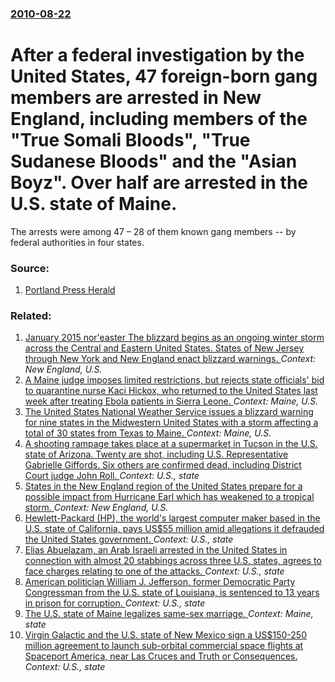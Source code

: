### [2010-08-22](/news/2010/08/22/index.md)

# After a federal investigation by the United States, 47 foreign-born gang members are arrested in New England, including members of the "True Somali Bloods", "True Sudanese Bloods" and the "Asian Boyz". Over half are arrested in the U.S. state of Maine. 

The arrests were among 47 – 28 of them known gang members -- by federal authorities in four states.


### Source:

1. [Portland Press Herald](http://www.pressherald.com/news/24-with-gang-links-arrested-in-maine-cities-during-sweep-_2010-08-21.html)

### Related:

1. [January 2015 nor'easter The blizzard begins as an ongoing winter storm across the Central and Eastern United States. States of New Jersey through New York and New England enact blizzard warnings. ](/news/2015/01/26/january-2015-nor-easter-pthe-blizzard-begins-as-an-ongoing-winter-storm-across-the-central-and-eastern-united-states-states-of-new-jersey-t.md) _Context: New England, U.S._
2. [A Maine judge imposes limited restrictions, but rejects state officials' bid to quarantine nurse Kaci Hickox, who  returned to the United States last week after treating Ebola patients in Sierra Leone. ](/news/2014/10/31/a-maine-judge-imposes-limited-restrictions-but-rejects-state-officials-bid-to-quarantine-nurse-kaci-hickox-who-returned-to-the-united-st.md) _Context: Maine, U.S._
3. [The United States National Weather Service issues a blizzard warning for nine states in the Midwestern United States with a storm affecting a total of 30 states from Texas to Maine. ](/news/2011/02/1/the-united-states-national-weather-service-issues-a-blizzard-warning-for-nine-states-in-the-midwestern-united-states-with-a-storm-affecting.md) _Context: Maine, U.S._
4. [A shooting rampage takes place at a supermarket in Tucson in the U.S. state of Arizona. Twenty are shot, including U.S. Representative Gabrielle Giffords. Six others are confirmed dead, including District Court judge John Roll. ](/news/2011/01/8/a-shooting-rampage-takes-place-at-a-supermarket-in-tucson-in-the-u-s-state-of-arizona-twenty-are-shot-including-u-s-representative-gabri.md) _Context: U.S., state_
5. [States in the New England region of the United States prepare for a possible impact from Hurricane Earl which has weakened to a tropical storm. ](/news/2010/09/3/states-in-the-new-england-region-of-the-united-states-prepare-for-a-possible-impact-from-hurricane-earl-which-has-weakened-to-a-tropical-sto.md) _Context: New England, U.S._
6. [Hewlett-Packard (HP), the world's largest computer maker based in the U.S. state of California, pays US$55 million amid allegations it defrauded the United States government. ](/news/2010/08/31/hewlett-packard-hp-the-world-s-largest-computer-maker-based-in-the-u-s-state-of-california-pays-us-55-million-amid-allegations-it-defra.md) _Context: U.S., state_
7. [Elias Abuelazam, an Arab Israeli arrested in the United States in connection with almost 20 stabbings across three U.S. states, agrees to face charges relating to one of the attacks. ](/news/2010/08/13/elias-abuelazam-an-arab-israeli-arrested-in-the-united-states-in-connection-with-almost-20-stabbings-across-three-u-s-states-agrees-to-fa.md) _Context: U.S., state_
8. [ American politician William J. Jefferson, former Democratic Party Congressman from the U.S. state of Louisiana, is sentenced to 13 years in prison for corruption. ](/news/2009/11/13/american-politician-william-j-jefferson-former-democratic-party-congressman-from-the-u-s-state-of-louisiana-is-sentenced-to-13-years-in.md) _Context: U.S., state_
9. [ The U.S. state of Maine legalizes same-sex marriage. ](/news/2009/05/6/the-u-s-state-of-maine-legalizes-same-sex-marriage.md) _Context: Maine, state_
10. [ Virgin Galactic and the U.S. state of New Mexico sign a US$150-250 million agreement to launch sub-orbital commercial space flights at Spaceport America, near Las Cruces and Truth or Consequences. ](/news/2009/01/1/virgin-galactic-and-the-u-s-state-of-new-mexico-sign-a-us-150-250-million-agreement-to-launch-sub-orbital-commercial-space-flights-at-spac.md) _Context: U.S., state_
